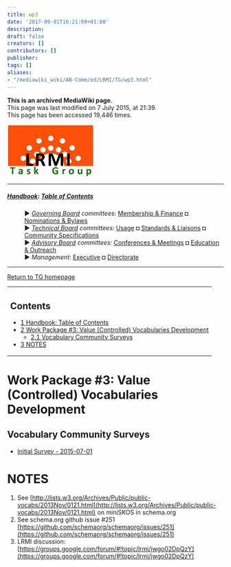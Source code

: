 ```yaml
---
title: wp3
date: '2017-09-01T16:21:09+01:00'
description: 
draft: false
creators: []
contributors: []
publisher: 
tags: []
aliases:
- "/mediawiki_wiki/AB-Comm/ed/LRMI/TG/wp3.html"
---
```


 **This is an archived MediaWiki page.**  
This page was last modified on 7 July 2015, at 21:39.  
This page has been accessed 19,446 times.

[<img alt="DCMI/LRMI Tas Group" src="/mediawiki_wiki/images/DC-LRMI_TG.png" width="200" height="121">](/mediawiki_wiki/images/DC-LRMI_TG.png)

* * *

##### [Handbook](/mediawiki_wiki/DCMI_Handbook): [Table of Contents](/mediawiki_wiki/DCMI_Handbook/) 
<dl>
<dd> ► <i><a href="/mediawiki_wiki/DCMI_Governing_Board.md" title="DCMI Governing Board">Governing Board</a> committees:</i> <a href="/mediawiki_wiki/DCMI_Governing_Board/finance.md" title="DCMI Governing Board/finance">Membership &amp; Finance</a> ◘ <a href="/mediawiki_wiki/DCMI_Governing_Board/nominations.md" title="DCMI Governing Board/nominations">Nominations &amp; Bylaws</a> 
</dd>
<dd> ► <i><a href="/mediawiki_wiki/DCMI_Technical_Board.md" title="DCMI Technical Board">Technical Board</a> committees:</i> <a href="/mediawiki_wiki/DCMI_Technical_Board/usage.md" title="DCMI Technical Board/usage">Usage</a> ◘ <a href="/mediawiki_wiki/DCMI_Technical_Board/standards.md" title="DCMI Technical Board/standards">Standards &amp; Liaisons</a> ◘ <a href="/mediawiki_wiki/DCMI_Technical_Board/specifications.md" title="DCMI Technical Board/specifications">Community Specifications</a>
</dd>
<dd> ► <i><a href="/mediawiki_wiki/DCMI_Advisory_Board.md" title="DCMI Advisory Board">Advisory Board</a> committees:</i> <a href="/mediawiki_wiki/DCMI_Advisory_Board/meetings.md" title="DCMI Advisory Board/meetings">Conferences &amp; Meetings</a> ◘ <a href="/mediawiki_wiki/DCMI_Advisory_Board/documentation.md" title="DCMI Advisory Board/documentation">Education &amp; Outreach</a>
</dd>
<dd> ► <i>Management:</i> <a href="/mediawiki_wiki/Exec_Committee.md" title="Exec Committee">Executive</a> ◘ <a href="/mediawiki_wiki/Exec_Committee/directorate.md" title="Exec Committee/directorate">Directorate</a>
</dd>
</dl>

* * *

[Return to TG homepage](/mediawiki_wiki/AB-Comm/ed/LRMI/TG)

<table id="toc" class="toc">
  <tr>
    <td>
      <div id="toctitle">
        <h2>Contents</h2>
      </div>
      <ul>
        <li class="toclevel-1"><a href="#Handbook:_Table_of_Contents"><span class="tocnumber">1</span> <span class="toctext">Handbook: Table of Contents</span></a></li>
        <li class="toclevel-1 tocsection-1">
          <a href="#Work_Package_.233:_Value_.28Controlled.29_Vocabularies_Development"><span class="tocnumber">2</span> <span class="toctext">Work Package #3: Value (Controlled) Vocabularies Development</span></a>
          <ul>
            <li class="toclevel-2 tocsection-2"><a href="#Vocabulary_Community_Surveys"><span class="tocnumber">2.1</span> <span class="toctext">Vocabulary Community Surveys</span></a></li>
          </ul>
        </li>
        <li class="toclevel-1 tocsection-3"><a href="#NOTES"><span class="tocnumber">3</span> <span class="toctext">NOTES</span></a></li>
      </ul>
    </td>
  </tr>
</table>


# Work Package #3: Value (Controlled) Vocabularies Development 

## Vocabulary Community Surveys 

- [Initial Survey - 2015-07-01](/mediawiki_wiki/Survey-20150701)

# NOTES 

1. See [http://lists.w3.org/Archives/Public/public-vocabs/2013Nov/0121.html](http://lists.w3.org/Archives/Public/public-vocabs/2013Nov/0121.html) on miniSKOS in schema.org
2. See schema.org github issue #251 [https://github.com/schemaorg/schemaorg/issues/251](https://github.com/schemaorg/schemaorg/issues/251)
3. LRMI discussion: [https://groups.google.com/forum/#!topic/lrmi/jwgo02DpQzY](https://groups.google.com/forum/#!topic/lrmi/jwgo02DpQzY)

